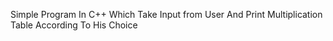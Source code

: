 Simple Program In C++ Which Take Input from User And Print Multiplication Table According To His Choice
